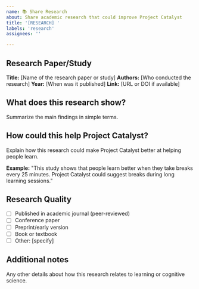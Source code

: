 ```yaml
---
name: 📚 Share Research
about: Share academic research that could improve Project Catalyst
title: '[RESEARCH] '
labels: 'research'
assignees: ''

---
```


## Research Paper/Study
**Title:** [Name of the research paper or study]
**Authors:** [Who conducted the research]
**Year:** [When was it published]
**Link:** [URL or DOI if available]

## What does this research show?
Summarize the main findings in simple terms.

## How could this help Project Catalyst?
Explain how this research could make Project Catalyst better at helping people learn.

**Example:** "This study shows that people learn better when they take breaks every 25 minutes. Project Catalyst could suggest breaks during long learning sessions."

## Research Quality
- [ ] Published in academic journal (peer-reviewed)
- [ ] Conference paper
- [ ] Preprint/early version
- [ ] Book or textbook
- [ ] Other: [specify]

## Additional notes
Any other details about how this research relates to learning or cognitive science.
